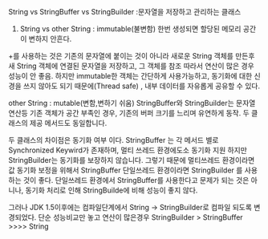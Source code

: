 
String  vs StringBuffer vs StringBuilder
:문자열을 저장하고 관리하는 클래스

1. String vs other
String : immutable(불변함)
한번 생성되면 할당된 메모리 공간이 변하지 안흔다.

+를 사용하는 것은 기존의 문자열에 붙이는 것이 아니라
새로운 String 객체를 만든후 새 String 객체에 연결된 문자열을 저장하고, 그 객체를 참조
따라서 연산이 많은 경우 성능이 안 좋음.
하지만 immutable한 객체는 간단하게 사용가능하고,
동기화에 대한 신경을 쓰지 않아도 되기 때문에(Thread safe) , 내부 데이터를 자유롭게 공유할 수 있다.

other String : mutable(변함,변하기 쉬움)
StringBuffer와 StringBuilder는 문자열 연산등 기존 객체가 공간 부족인 경우,
기존의 버퍼 크기를 느리며 유연하게 동작. 두 클래스의 제공 메서드도 동일합니다.

두 클래스의 차이점은 동기화 여부 이다.
StringBuffer 는 각 메서드 별로 Synchronized Keywird가 존재하며, 멀티 쓰레드 환경에도소 동기화 지원
하지만StringBuilder는 동기화를 보장하지 않습니다.
그렇기 때문에
멀티쓰레드 환경이라면 값 동기화 보정을 위해서 StringBuffer
단일쓰레드 환경이라면 StringBuilder 를 사용하는 것이 좋다.
단일쓰레드 환경에서 StringBuffer를 사용한다고 문제가 되는 것은 아니나, 동기화 처리로 인해 StringBuilde에 비해 성능이 좋지 않다.

그러나 JDK 1.5이후에는  컴파일단계에서 String -> StringBuilder로 컴파일 되도록 변경되었다.
단순 성능비교만 놓고 연산이 많은경우
StringBuilder > StringBuffer >>>> String
